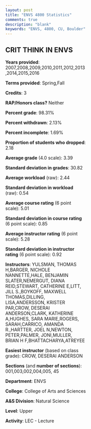 ```yaml
---
layout: post
title: "ENVS 4800 Statistics"
comments: true
description: "blank"
keywords: "ENVS, 4800, CU, Boulder"
--- 
```

<head>
<script src="https://ajax.googleapis.com/ajax/libs/jquery/2.1.3/jquery.min.js"></script>
<script src="https://dl.dropboxusercontent.com/s/pc42nxpaw1ea4o9/highcharts.js?dl=0"></script>
<!-- <script src="../assets/js/highcharts.js"></script> -->
<style type="text/css">@font-face {
	font-family: "Bebas Neue";
	src: url(https://www.filehosting.org/file/details/544349/BebasNeue%20Regular.otf) format("opentype");
	}
	h1.Bebas { 
		font-family: "Bebas Neue", Verdana, Tahoma;
	}
</style>
</head>
<body>
	<div id="container" style="float: right; width: 45%; height: 88%; margin-left: 2.5%; margin-right: 2.5%;"></div>
	<script language="JavaScript">
		$(document).ready(function() {
		var chart = {type: 'column'};
		var title = {text: 'Grade Distribution'};
		var xAxis = {categories: ['A','B','C','D','F'],crosshair: true};
		var yAxis = {min: 0,title: {text: 'Percentage'}};
		var tooltip = {headerFormat: '<center><b><span style="font-size:20px">{point.key}</span></b></center>',
		               pointFormat: '<td style="padding:0"><b>{point.y:.1f}%</b></td>',
		               footerFormat: '</table>',shared: true,useHTML: true};
		var plotOptions = {column: {pointPadding: 0.0,borderWidth: 0}};  
		var credits = {enabled: false};var series= [{name: 'Percent',data: [57.48,31.97,8.62,0.79,1.13,]}];
		var json = {};
		json.chart = chart;
		json.title = title;
		json.tooltip = tooltip;
		json.xAxis = xAxis;
		json.yAxis = yAxis;  
		json.series = series;
		json.plotOptions = plotOptions;  
		json.credits = credits;
		$('#container').highcharts(json);
	});
	</script>
</body>
			   
## CRIT THINK IN ENVS

**Years provided**: 2007,2008,2009,2010,2011,2012,2013,2014,2015,2016

**Terms provided**: Spring,Fall

**Credits**: 3

**RAP/Honors class?** Neither

**Percent grade**: 98.31%

**Percent withdrawn**: 2.13%

**Percent incomplete**: 1.69%

**Proportion of students who dropped**: 2.18

**Average grade** (4.0 scale): 3.39

**Standard deviation in grades**: 30.82

**Average workload** (raw): 2.44

**Standard deviation in workload** (raw): 0.54

**Average course rating** (6 point scale): 5.01

**Standard deviation in course rating** (6 point scale): 0.85

**Average instructor rating** (6 point scale): 5.28

**Standard deviation in instructor rating** (6 point scale): 0.92

**Instructors**: YULSMAN, THOMAS H,BARGER, NICHOLE NANNETTE,HALE, BENJAMIN SLATER,NEMERGUT, DIANA REID,STEWART, CATHERINE E,LITT, JILL S.,BOYKOFF, MAXWELL THOMAS,DILLING, LISA,ANDERSSON, KRISTER PAR,CROW, DESERAI ANDERSON,CLARK, KATHERINE A,HUGHES, SARA MARIE,ROGERS, SARAH,CARRICO, AMANDA R.,HARTTER, JOEL N,NEWTON, PETER,PALMER, JONI,MULLER, BRIAN H F,BHATTACHARYA,ATREYEE

**Easiest instructor** (based on class grade): CROW, DESERAI ANDERSON

**Sections** (and **number of sections**): 001,003,002,004,005, 45

**Department**: ENVS

**College**: College of Arts and Sciences

**A&S Division**: Natural Science

**Level**: Upper

**Activity**: LEC - Lecture